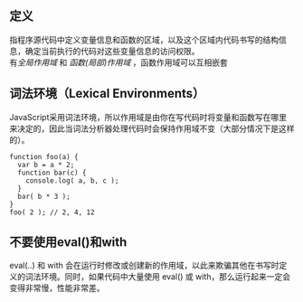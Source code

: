 ## 定义
指程序源代码中定义变量信息和函数的区域，以及这个区域内代码书写的结构信息，确定当前执行的代码对这些变量信息的访问权限。    
有*全局作用域* 和 *函数(局部)作用域* ，函数作用域可以互相嵌套
## 词法环境（Lexical Environments）
JavaScript采用词法环境，所以作用域是由你在写代码时将变量和函数写在哪里来决定的，因此当词法分析器处理代码时会保持作用域不变（大部分情况下是这样的）。
```
function foo(a) { 
  var b = a * 2;
  function bar(c) { 
    console.log( a, b, c ); 
  }
  bar( b * 3 );
}
foo( 2 ); // 2, 4, 12
```
## 不要使用eval()和with
eval(..) 和 with 会在运行时修改或创建新的作用域，以此来欺骗其他在书写时定义的词法环境。同时，如果代码中大量使用 eval() 或 with，那么运行起来一定会变得非常慢，性能非常差。
